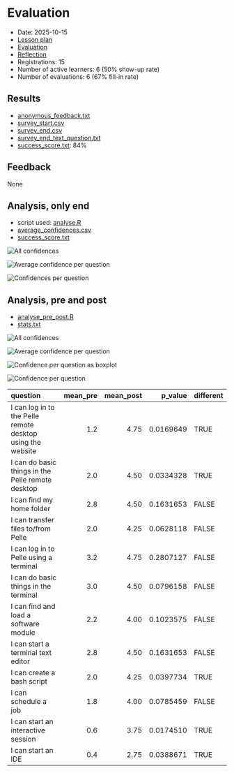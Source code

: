 # Evaluation

- Date: 2025-10-15
- [Lesson plan](../../lesson_plans/20251015/README.md)
- [Evaluation](../../evaluations/20251015/README.md)
- [Reflection](../../reflections/20251015/README.md)
- Registrations: 15
- Number of active learners: 6 (50% show-up rate)
- Number of evaluations: 6 (67% fill-in rate)

## Results

- [anonymous_feedback.txt](anonymous_feedback.txt)
- [survey_start.csv](survey_start.csv)
- [survey_end.csv](survey_end.csv)
- [survey_end_text_question.txt](survey_end_text_question.txt)
- [success_score.txt](success_score.txt): 84%

## Feedback

None

## Analysis, only end

- script used: [analyse.R](analyse.R)
- [average_confidences.csv](average_confidences.csv)
- [success_score.txt](success_score.txt)

![All confidences](all_confidences.png)

![Average confidence per question](average_confidences_per_question.png)

![Confidences per question](confidences_per_question.png)

## Analysis, pre and post

- [analyse_pre_post.R](analyse_pre_post.R)
- [stats.txt](stats.txt)

![All confidences](all_confidences_pre_post.png)

![Average confidence per question](average_confidences_per_question_pre_post.png)

![Confidence per question as boxplot](confidences_per_question_boxplot_pre_post.png)

![Confidence per question](confidences_per_question_pre_post.png)

<!-- markdownlint-disable MD013 --><!-- Tables cannot be split up over lines, hence will break 80 characters per line -->

|question                                                   | mean_pre| mean_post|   p_value|different |
|:----------------------------------------------------------|--------:|---------:|---------:|:---------|
|I can log in to the Pelle remote desktop using the website |      1.2|      4.75| 0.0169649|TRUE      |
|I can do basic things in the Pelle remote desktop          |      2.0|      4.50| 0.0334328|TRUE      |
|I can find my home folder                                  |      2.8|      4.50| 0.1631653|FALSE     |
|I can transfer files to/from Pelle                         |      2.0|      4.25| 0.0628118|FALSE     |
|I can log in to Pelle using a terminal                     |      3.2|      4.75| 0.2807127|FALSE     |
|I can do basic things in the terminal                      |      3.0|      4.50| 0.0796158|FALSE     |
|I can find and load a software module                      |      2.2|      4.00| 0.1023575|FALSE     |
|I can start a terminal text editor                         |      2.8|      4.50| 0.1631653|FALSE     |
|I can create a bash script                                 |      2.0|      4.25| 0.0397734|TRUE      |
|I can schedule a job                                       |      1.8|      4.00| 0.0785459|FALSE     |
|I can start an interactive session                         |      0.6|      3.75| 0.0174510|TRUE      |
|I can start an IDE                                         |      0.4|      2.75| 0.0388671|TRUE      |

<!-- markdownlint-enable MD013 -->
